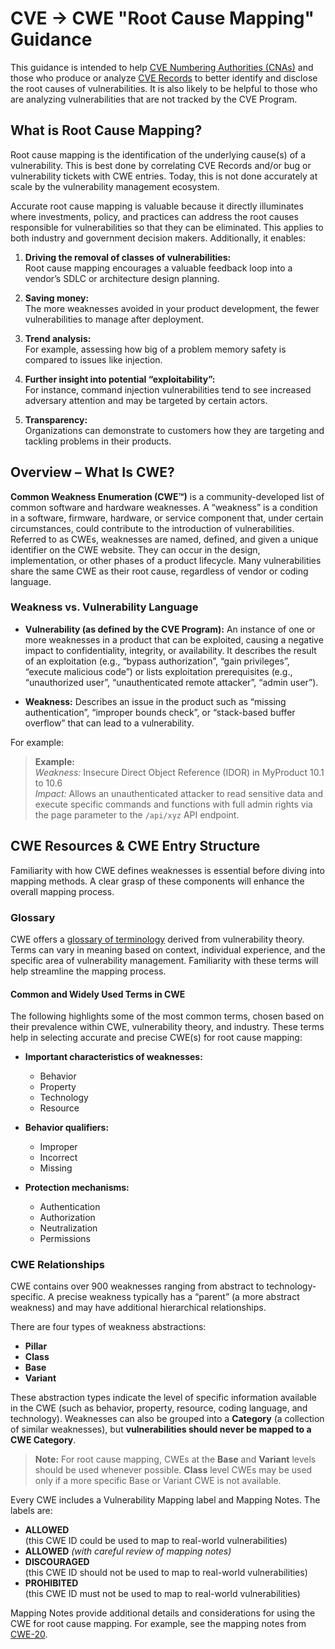 # CVE → CWE "Root Cause Mapping" Guidance

This guidance is intended to help [CVE Numbering Authorities (CNAs)](https://www.cve.org) and those who produce or analyze [CVE Records](https://www.cve.org) to better identify and disclose the root causes of vulnerabilities. It is also likely to be helpful to those who are analyzing vulnerabilities that are not tracked by the CVE Program.

## What is Root Cause Mapping?

Root cause mapping is the identification of the underlying cause(s) of a vulnerability. This is best done by correlating CVE Records and/or bug or vulnerability tickets with CWE entries. Today, this is not done accurately at scale by the vulnerability management ecosystem.

Accurate root cause mapping is valuable because it directly illuminates where investments, policy, and practices can address the root causes responsible for vulnerabilities so that they can be eliminated. This applies to both industry and government decision makers. Additionally, it enables:

1. **Driving the removal of classes of vulnerabilities:**  
   Root cause mapping encourages a valuable feedback loop into a vendor’s SDLC or architecture design planning.

2. **Saving money:**  
   The more weaknesses avoided in your product development, the fewer vulnerabilities to manage after deployment.

3. **Trend analysis:**  
   For example, assessing how big of a problem memory safety is compared to issues like injection.

4. **Further insight into potential “exploitability”:**  
   For instance, command injection vulnerabilities tend to see increased adversary attention and may be targeted by certain actors.

5. **Transparency:**  
   Organizations can demonstrate to customers how they are targeting and tackling problems in their products.

## Overview – What Is CWE?

**Common Weakness Enumeration (CWE™)** is a community-developed list of common software and hardware weaknesses. A “weakness” is a condition in a software, firmware, hardware, or service component that, under certain circumstances, could contribute to the introduction of vulnerabilities. Referred to as CWEs, weaknesses are named, defined, and given a unique identifier on the CWE website. They can occur in the design, implementation, or other phases of a product lifecycle. Many vulnerabilities share the same CWE as their root cause, regardless of vendor or coding language.

### Weakness vs. Vulnerability Language

- **Vulnerability (as defined by the CVE Program):** An instance of one or more weaknesses in a product that can be exploited, causing a negative impact to confidentiality, integrity, or availability. It describes the result of an exploitation (e.g., “bypass authorization”, “gain privileges”, “execute malicious code”) or lists exploitation prerequisites (e.g., “unauthorized user”, “unauthenticated remote attacker”, “admin user”).

- **Weakness:** Describes an issue in the product such as “missing authentication”, “improper bounds check”, or “stack-based buffer overflow” that can lead to a vulnerability.

For example:

> **Example:**  
> *Weakness:* Insecure Direct Object Reference (IDOR) in MyProduct 10.1 to 10.6  
> *Impact:* Allows an unauthenticated attacker to read sensitive data and execute specific commands and functions with full admin rights via the page parameter to the `/api/xyz` API endpoint.

## CWE Resources & CWE Entry Structure

Familiarity with how CWE defines weaknesses is essential before diving into mapping methods. A clear grasp of these components will enhance the overall mapping process.

### Glossary

CWE offers a [glossary of terminology](#) derived from vulnerability theory. Terms can vary in meaning based on context, individual experience, and the specific area of vulnerability management. Familiarity with these terms will help streamline the mapping process.

#### Common and Widely Used Terms in CWE

The following highlights some of the most common terms, chosen based on their prevalence within CWE, vulnerability theory, and industry. These terms help in selecting accurate and precise CWE(s) for root cause mapping:

- **Important characteristics of weaknesses:**  
  - Behavior  
  - Property  
  - Technology  
  - Resource

- **Behavior qualifiers:**  
  - Improper  
  - Incorrect  
  - Missing

- **Protection mechanisms:**  
  - Authentication  
  - Authorization  
  - Neutralization  
  - Permissions

### CWE Relationships

CWE contains over 900 weaknesses ranging from abstract to technology-specific. A precise weakness typically has a “parent” (a more abstract weakness) and may have additional hierarchical relationships.

There are four types of weakness abstractions:

- **Pillar**
- **Class**
- **Base**
- **Variant**

These abstraction types indicate the level of specific information available in the CWE (such as behavior, property, resource, coding language, and technology). Weaknesses can also be grouped into a **Category** (a collection of similar weaknesses), but **vulnerabilities should never be mapped to a CWE Category**.

> **Note:** For root cause mapping, CWEs at the **Base** and **Variant** levels should be used whenever possible. **Class** level CWEs may be used only if a more specific Base or Variant CWE is not available.

Every CWE includes a Vulnerability Mapping label and Mapping Notes. The labels are:

- **ALLOWED**  
  (this CWE ID could be used to map to real-world vulnerabilities)
- **ALLOWED** *(with careful review of mapping notes)*
- **DISCOURAGED**  
  (this CWE ID should not be used to map to real-world vulnerabilities)
- **PROHIBITED**  
  (this CWE ID must not be used to map to real-world vulnerabilities)

Mapping Notes provide additional details and considerations for using the CWE for root cause mapping. For example, see the mapping notes from [CWE-20](#).

